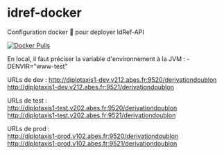 # idref-docker
Configuration docker 🐳 pour déployer IdRef-API

[![Docker Pulls](https://img.shields.io/docker/pulls/abesesr/idref.svg)](https://hub.docker.com/r/abesesr/idref/)

En local, il faut préciser la variable d'environnement à la JVM : -DENVIR="www-test"

URLs de dev : 
http://diplotaxis1-dev.v212.abes.fr:9520/derivationdoublon
http://diplotaxis1-dev.v212.abes.fr:9521/derivationdoublon

URLs de test :  
http://diplotaxis1-test.v202.abes.fr:9520/derivationdoublon 
http://diplotaxis1-test.v202.abes.fr:9521/derivationdoublon 

URLs de prod :  
http://diplotaxis1-prod.v102.abes.fr:9520/derivationdoublon  
http://diplotaxis1-prod.v102.abes.fr:9521/derivationdoublon 

